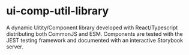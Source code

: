 # ui-comp-util-library
A dynamic Uitity/Component library developed with React/Typescript distributing both CommonJS and ESM. Components are tested with the JEST testing framework and documented with an interactive Storybook server.
